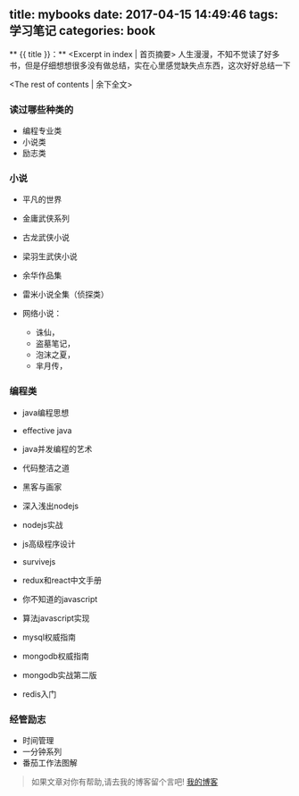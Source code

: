 title: mybooks
date: 2017-04-15 14:49:46
tags: 学习笔记
categories: book
---
** {{ title }}：** <Excerpt in index | 首页摘要>
人生漫漫，不知不觉读了好多书，但是仔细想想很多没有做总结，实在心里感觉缺失点东西，这次好好总结一下
<!-- more -->
<The rest of contents | 余下全文>

### 读过哪些种类的
- 编程专业类
- 小说类
- 励志类

### 小说
- 平凡的世界
- 金庸武侠系列
- 古龙武侠小说
- 梁羽生武侠小说
- 余华作品集
- 雷米小说全集（侦探类）

- 网络小说：
    - 诛仙，
    - 盗墓笔记，
    - 泡沫之夏，
    - 芈月传，


### 编程类
- java编程思想
- effective java
- java并发编程的艺术
- 代码整洁之道
- 黑客与画家

- 深入浅出nodejs
- nodejs实战
- js高级程序设计
- survivejs
- redux和react中文手册
- 你不知道的javascript
- 算法javascript实现

- mysql权威指南
- mongodb权威指南
- mongodb实战第二版
- redis入门

### 经管励志
- 时间管理
- 一分钟系列
- 番茄工作法图解






> 如果文章对你有帮助,请去我的博客留个言吧! [我的博客][1]

[1]: http://geeksblog.cc
